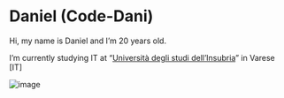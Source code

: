 # Daniel (Code-Dani)

Hi, my name is Daniel and I’m 20 years old.

I’m currently studying IT at “[Università degli studi dell’Insubria](https://www.uninsubria.it/)” in Varese [IT]

![image](https://github-readme-stats.vercel.app/api?username=Code-dani&show_icons=true)
